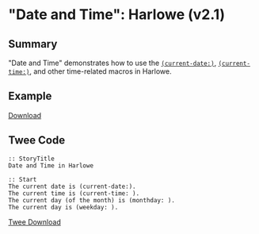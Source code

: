 # "Date and Time": Harlowe (v2.1)

## Summary

"Date and Time" demonstrates how to use the [`(current-date:)`](https://twine2.neocities.org/#macro_current-date), [`(current-time:)`](https://twine2.neocities.org/#macro_current-time), and other time-related macros in Harlowe.

## Example

[Download](harlowe_dateandtime_example.html)

## Twee Code

```twee
:: StoryTitle
Date and Time in Harlowe

:: Start
The current date is (current-date:).
The current time is (current-time: ).
The current day (of the month) is (monthday: ).
The current day is (weekday: ).
```

[Twee Download](harlowe_dateandtime_twee.txt)
